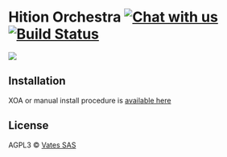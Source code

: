 # Hition Orchestra [![Chat with us](https://storage.crisp.im/plugins/images/936925df-f37b-4ba8-bab0-70cd2edcb0be/badge.svg)](https://go.crisp.im/chat/embed/?website_id=-JzqzzwddSV7bKGtEyAQ) [![Build Status](https://travis-ci.org/vatesfr/xen-orchestra.png?branch=master)](https://travis-ci.org/vatesfr/xen-orchestra)

![](https://www.one-in.com.pe/wp-content/uploads/2017/06/oic-sddc-logo.jpg)

## Installation

XOA or manual install procedure is [available here](https://xen-orchestra.com/docs/installation.html)

## License

AGPL3 © [Vates SAS](http://vates.fr)

